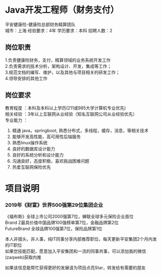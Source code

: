 # Java开发工程师（财务支付）
平安健康险-健康险总部财务精算团队  
城市：上海 经验要求：4年 学历要求：本科  招聘人数：2

## 岗位职责
1.负责健康险财务，支付，精算领域的业务系统开发工作   
2.负责需求的技术分析，架构设计、开发，集成等工作；   
3.规范文档的编写、维护，以及其他与项目相关的研发工作；   
4.领导安排的其他工作

## 岗位要求
教育程度	：本科及本科以上学历(211或985大学计算机专业优先)    
相关经验	：3年以上互联网从业经验（知名互联网公司从业经验优先）   
 专业能力	：    
1. 精通 java，springboot, 熟悉分布式，多线程，缓存，消息，等相关技术   
 2. 能够开发高性能，高可用性后端服务    
3. 熟悉linux操作系统   
 4. 良好的数据库设计能力    
5. 良好的系统分析和设计能力   
 6. 沟通良好，态度积极，喜欢挑战困难问题    
7. 热爱互联网保险优先

# 项目说明

### 2019年《财富》世界500强第29位集团企业
《福布斯》全球上市公司2000强第7位，蝉联全球多元保险企业首位  
Brand Z最具价值中国品牌100强榜单第7位，金融品牌第2位  
FutureBrand 全球品牌100强第7位，保险品牌第1位

本人非猎头，非人事，纯IT同事分享内部推荐职位，每天更新平安集团2个月内发的IT职位  
如果您技能匹配，愿意加入平安集团和一流的同事共事，可以添加我的微信(zaqweb)获取内推 

如果该信息能帮忙获得更好的发展请为项目点亮Star，转发给有需要的朋友




